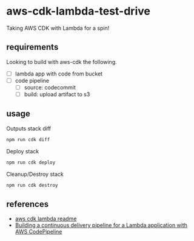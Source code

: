 # aws-cdk-lambda-test-drive

Taking AWS CDK with Lambda for a spin!

## requirements

Looking to build with aws-cdk the following.

-   [ ] lambda app with code from bucket
-   [ ] code pipeline
    -   [ ] source: codecommit
    -   [ ] build: upload artifact to s3

## usage

Outputs stack diff

```bash
npm run cdk diff
```

Deploy stack

```bash
npm run cdk deploy
```

Cleanup/Destroy stack

```bash
npm run cdk destroy
```

## references

-   [aws cdk lambda readme](https://docs.aws.amazon.com/cdk/api/latest/docs/aws-lambda-readme.html)
-   [Building a continuous delivery pipeline for a Lambda application with AWS CodePipeline](https://docs.aws.amazon.com/lambda/latest/dg/build-pipeline.html)

